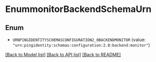 # EnummonitorBackendSchemaUrn

## Enum


* `URNPINGIDENTITYSCHEMASCONFIGURATION2_0BACKENDMONITOR` (value: `"urn:pingidentity:schemas:configuration:2.0:backend:monitor"`)


[[Back to Model list]](../README.md#documentation-for-models) [[Back to API list]](../README.md#documentation-for-api-endpoints) [[Back to README]](../README.md)


